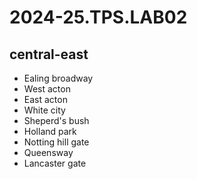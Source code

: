 # 2024-25.TPS.LAB02
## central-east
- Ealing broadway
- West acton
- East acton
- White city
- Sheperd's bush
- Holland park
- Notting hill gate
- Queensway
- Lancaster gate